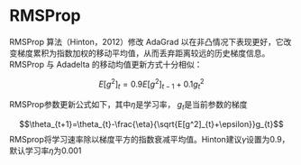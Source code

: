 # RMSProp

RMSProp 算法（Hinton，2012）修改 AdaGrad 以在非凸情况下表现更好，它改变梯度累积为指数加权的移动平均值，从而丢弃距离较远的历史梯度信息。RMSProp 与 Adadelta 的移动均值更新方式十分相似：

$$E[g^2]_{t}=0.9 E[g^2]_{t-1}+0.1 g_{t}^2$$

RMSProp参数更新公式如下，其中$\eta$是学习率， $g_{t}$是当前参数的梯度

$$\theta_{t+1}=\theta_{t}-\frac{\eta}{\sqrt{E[g^2]_{t}+\epsilon}}g_{t}$$
RMSprop将学习速率除以梯度平方的指数衰减平均值。Hinton建议$\gamma$设置为0.9，默认学习率$\eta$为0.001